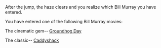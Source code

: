 After the jump, the haze clears and you realize which Bill Murray you have entered.

You have entered one of the following Bill Murray movies:

The cinematic gem-- [Groundhog Day](groundhog-day/ned-ryerson.md)

The classic-- [Caddyshack](caddyshack/carl-spackler.md)
